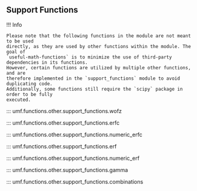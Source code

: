 ## Support Functions

!!! Info

    Please note that the following functions in the module are not meant to be used
    directly, as they are used by other functions within the module. The goal of
    `useful-math-functions` is to minimize the use of third-party dependencies in its functions.
    However, certain functions are utilized by multiple other functions, and are
    therefore implemented in the `support_functions` module to avoid duplicating code.
    Additionally, some functions still require the `scipy` package in order to be fully
    executed.

::: umf.functions.other.support_functions.wofz

::: umf.functions.other.support_functions.erfc

::: umf.functions.other.support_functions.numeric_erfc

::: umf.functions.other.support_functions.erf

::: umf.functions.other.support_functions.numeric_erf

::: umf.functions.other.support_functions.gamma

::: umf.functions.other.support_functions.combinations
